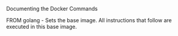 Documenting the Docker Commands

FROM golang - Sets the base image. All instructions that follow are executed in this base image.
